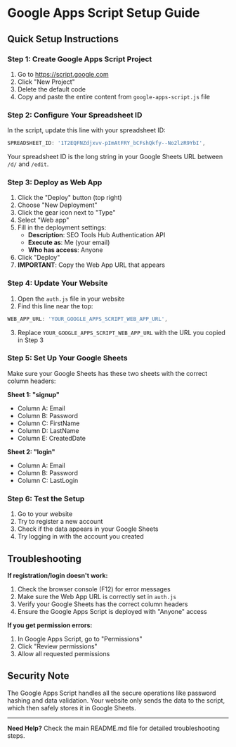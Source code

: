 # Google Apps Script Setup Guide

## Quick Setup Instructions

### Step 1: Create Google Apps Script Project

1. Go to https://script.google.com
2. Click "New Project"
3. Delete the default code
4. Copy and paste the entire content from `google-apps-script.js` file

### Step 2: Configure Your Spreadsheet ID

In the script, update this line with your spreadsheet ID:
```javascript
SPREADSHEET_ID: '1T2EQFNZdjxvv-pImAtFRY_bCFshQkfy--No2lzR9YbI',
```

Your spreadsheet ID is the long string in your Google Sheets URL between `/d/` and `/edit`.

### Step 3: Deploy as Web App

1. Click the "Deploy" button (top right)
2. Choose "New Deployment"
3. Click the gear icon next to "Type"
4. Select "Web app"
5. Fill in the deployment settings:
   - **Description**: SEO Tools Hub Authentication API
   - **Execute as**: Me (your email)
   - **Who has access**: Anyone
6. Click "Deploy"
7. **IMPORTANT**: Copy the Web App URL that appears

### Step 4: Update Your Website

1. Open the `auth.js` file in your website
2. Find this line near the top:
```javascript
WEB_APP_URL: 'YOUR_GOOGLE_APPS_SCRIPT_WEB_APP_URL',
```
3. Replace `YOUR_GOOGLE_APPS_SCRIPT_WEB_APP_URL` with the URL you copied in Step 3

### Step 5: Set Up Your Google Sheets

Make sure your Google Sheets has these two sheets with the correct column headers:

**Sheet 1: "signup"**
- Column A: Email
- Column B: Password  
- Column C: FirstName
- Column D: LastName
- Column E: CreatedDate

**Sheet 2: "login"**
- Column A: Email
- Column B: Password
- Column C: LastLogin

### Step 6: Test the Setup

1. Go to your website
2. Try to register a new account
3. Check if the data appears in your Google Sheets
4. Try logging in with the account you created

## Troubleshooting

**If registration/login doesn't work:**

1. Check the browser console (F12) for error messages
2. Make sure the Web App URL is correctly set in `auth.js`
3. Verify your Google Sheets has the correct column headers
4. Ensure the Google Apps Script is deployed with "Anyone" access

**If you get permission errors:**

1. In Google Apps Script, go to "Permissions" 
2. Click "Review permissions"
3. Allow all requested permissions

## Security Note

The Google Apps Script handles all the secure operations like password hashing and data validation. Your website only sends the data to the script, which then safely stores it in Google Sheets.

---

**Need Help?** Check the main README.md file for detailed troubleshooting steps.

